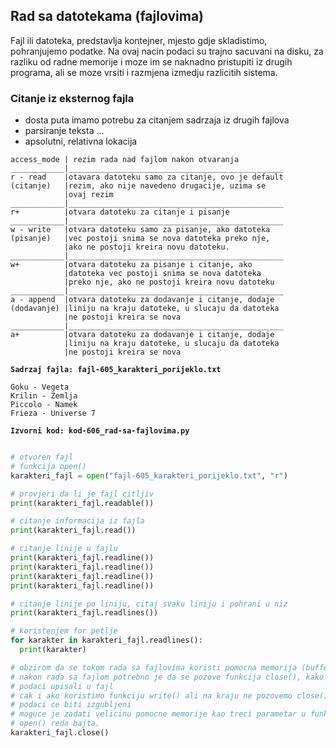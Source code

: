 
<div style="page-break-after: always;"></div>

## Rad sa datotekama (fajlovima)

Fajl ili datoteka, predstavlja kontejner, mjesto gdje skladistimo, pohranjujemo
podatke. Na ovaj nacin podaci su trajno sacuvani na disku, za razliku od radne
memorije i moze im se naknadno pristupiti iz drugih programa, ali se moze 
vrsiti i razmjena izmedju razlicitih sistema.

### Citanje iz eksternog fajla
- dosta puta imamo potrebu za citanjem sadrzaja iz drugih fajlova
- parsiranje teksta ...
- apsolutni, relativna lokacija

```text
access_mode | rezim rada nad fajlom nakon otvaranja 
____________|________________________________________________
r - read    |otavara datoteku samo za citanje, ovo je default  
(citanje)   |rezim, ako nije navedeno drugacije, uzima se 
            |ovaj rezim
____________|________________________________________________
r+          |otvara datoteku za citanje i pisanje 
____________|________________________________________________
w - write   |otvara datoteku samo za pisanje, ako datoteka    
(pisanje)   |vec postoji snima se nova datoteka preko nje, 
            |ako ne postoji kreira novu datoteku. 
____________|________________________________________________
w+          |otvara datoteku za pisanje i citanje, ako 
            |datoteka vec postoji snima se nova datoteka 
            |preko nje, ako ne postoji kreira novu datoteku
____________|________________________________________________
a - append  |otvara datoteku za dodavanje i citanje, dodaje
(dodavanje) |liniju na kraju datoteke, u slucaju da datoteka
            |ne postoji kreira se nova
____________|________________________________________________
a+          |otvara datoteku za dodavanje i citanje, dodaje
            |liniju na kraju datoteke, u slucaju da datoteka
            |ne postoji kreira se nova
```


**`Sadrzaj fajla: fajl-605_karakteri_porijeklo.txt`**
```text
Goku - Vegeta
Krilin - Zemlja
Piccolo - Namek
Frieza - Universe 7
```

**`Izvorni kod: kod-606_rad-sa-fajlovima.py`**
```python

# otvoren fajl
# funkcija open()
karakteri_fajl = open("fajl-605_karakteri_porijeklo.txt", "r")

# provjeri da li je fajl citljiv
print(karakteri_fajl.readable())

# citanje informacija iz fajla
print(karakteri_fajl.read())

# citanje linije u fajlu
print(karakteri_fajl.readline())
print(karakteri_fajl.readline())
print(karakteri_fajl.readline())
print(karakteri_fajl.readline())

# citanje linije po liniju, citaj svaku liniju i pohrani u niz
print(karakteri_fajl.readlines())

# koristenjem for petlje
for karakter in karakteri_fajl.readlines():
  print(karakter)

# obzirom da se tokom rada sa fajlovima koristi pomocna memorija (buffer), 
# nakon rada sa fajlom potrebno je da se pozove funkcija close(), kako bi se 
# podaci upisali u fajl
# cak i ako koristimo funkciju write() ali na kraju ne pozovemo close()
# podaci ce biti izgubljeni
# moguce je zadati velicinu pomocne memorije kao treci parametar u funkciji
# open() reda bajta.
karakteri_fajl.close()
```
